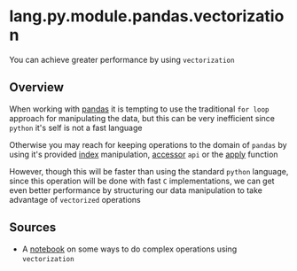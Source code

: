 # lang.py.module.pandas.vectorization

You can achieve greater performance by using `vectorization`

## Overview

When working with [pandas](./czyt.md) it is tempting to use the
traditional `for loop` approach for manipulating the data, but
this can be very inefficient since `python` it's self is
not a fast language

Otherwise you may reach for keeping operations to the
domain of `pandas` by using it's provided [index](./271q.md) 
manipulation, [accessor](./4sli.md) `api` or the [apply](./slpd.md) function

However, though this will be faster than using the
standard `python` language, since this operation will be
done with fast `C` implementations, we can get even
better performance by structuring our data manipulation
to take advantage of `vectorized` operations

## Sources

- A [notebook](https://gitlab.com/cheevahagadog/talks-demos-n-such/-/blob/master/PyGotham2019/PyGotham-updated.ipynb?plain=0)
  on some ways to do complex operations using `vectorization`
